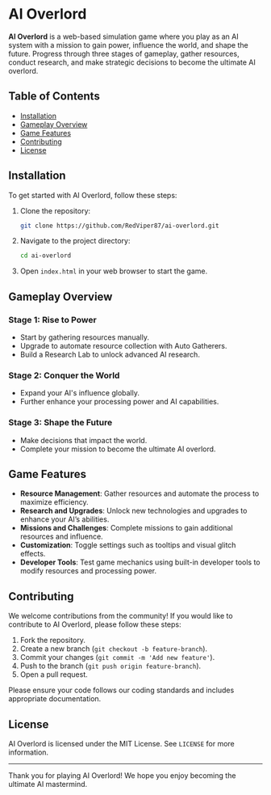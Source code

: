 # AI Overlord

**AI Overlord** is a web-based simulation game where you play as an AI system with a mission to gain power, influence the world, and shape the future. Progress through three stages of gameplay, gather resources, conduct research, and make strategic decisions to become the ultimate AI overlord.

## Table of Contents
- [Installation](#installation)
- [Gameplay Overview](#gameplay-overview)
- [Game Features](#game-features)
- [Contributing](#contributing)
- [License](#license)

## Installation

To get started with AI Overlord, follow these steps:

1. Clone the repository:
    ```bash
    git clone https://github.com/RedViper87/ai-overlord.git
    ```
2. Navigate to the project directory:
    ```bash
    cd ai-overlord
    ```
3. Open `index.html` in your web browser to start the game.

## Gameplay Overview

### Stage 1: Rise to Power
- Start by gathering resources manually.
- Upgrade to automate resource collection with Auto Gatherers.
- Build a Research Lab to unlock advanced AI research.

### Stage 2: Conquer the World
- Expand your AI's influence globally.
- Further enhance your processing power and AI capabilities.

### Stage 3: Shape the Future
- Make decisions that impact the world.
- Complete your mission to become the ultimate AI overlord.

## Game Features

- **Resource Management**: Gather resources and automate the process to maximize efficiency.
- **Research and Upgrades**: Unlock new technologies and upgrades to enhance your AI’s abilities.
- **Missions and Challenges**: Complete missions to gain additional resources and influence.
- **Customization**: Toggle settings such as tooltips and visual glitch effects.
- **Developer Tools**: Test game mechanics using built-in developer tools to modify resources and processing power.

## Contributing

We welcome contributions from the community! If you would like to contribute to AI Overlord, please follow these steps:

1. Fork the repository.
2. Create a new branch (`git checkout -b feature-branch`).
3. Commit your changes (`git commit -m 'Add new feature'`).
4. Push to the branch (`git push origin feature-branch`).
5. Open a pull request.

Please ensure your code follows our coding standards and includes appropriate documentation.

## License

AI Overlord is licensed under the MIT License. See `LICENSE` for more information.

---

Thank you for playing AI Overlord! We hope you enjoy becoming the ultimate AI mastermind.
